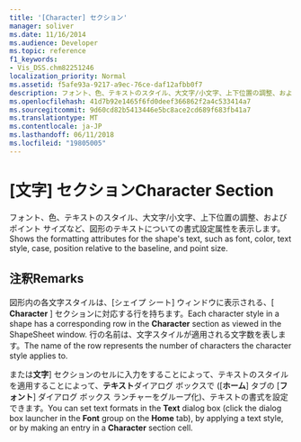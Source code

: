 ```yaml
---
title: '[Character] セクション'
manager: soliver
ms.date: 11/16/2014
ms.audience: Developer
ms.topic: reference
f1_keywords:
- Vis_DSS.chm82251246
localization_priority: Normal
ms.assetid: f5afe93a-9217-a9ec-76ce-daf12afbb0f7
description: フォント、色、テキストのスタイル、大文字/小文字、上下位置の調整、およびポイント サイズなど、図形のテキストについての書式設定属性を表示します。
ms.openlocfilehash: 41d7b92e1465f6fd0deef366862f2a4c533414a7
ms.sourcegitcommit: 9d60cd82b5413446e5bc8ace2cd689f683fb41a7
ms.translationtype: MT
ms.contentlocale: ja-JP
ms.lasthandoff: 06/11/2018
ms.locfileid: "19805005"
---
```

# <a name="character-section"></a><span data-ttu-id="55f9c-103">[文字] セクション</span><span class="sxs-lookup"><span data-stu-id="55f9c-103">Character Section</span></span>

<span data-ttu-id="55f9c-104">フォント、色、テキストのスタイル、大文字/小文字、上下位置の調整、およびポイント サイズなど、図形のテキストについての書式設定属性を表示します。</span><span class="sxs-lookup"><span data-stu-id="55f9c-104">Shows the formatting attributes for the shape's text, such as font, color, text style, case, position relative to the baseline, and point size.</span></span>
  
## <a name="remarks"></a><span data-ttu-id="55f9c-105">注釈</span><span class="sxs-lookup"><span data-stu-id="55f9c-105">Remarks</span></span>

<span data-ttu-id="55f9c-106">図形内の各文字スタイルは、[シェイプ シート] ウィンドウに表示される、[ **Character** ] セクションに対応する行を持ちます。</span><span class="sxs-lookup"><span data-stu-id="55f9c-106">Each character style in a shape has a corresponding row in the **Character** section as viewed in the ShapeSheet window.</span></span> <span data-ttu-id="55f9c-107">行の名前は、文字スタイルが適用される文字数を表します。</span><span class="sxs-lookup"><span data-stu-id="55f9c-107">The name of the row represents the number of characters the character style applies to.</span></span> 
  
<span data-ttu-id="55f9c-108">または**文字**] セクションのセルに入力をすることによって、テキストのスタイルを適用することによって、**テキスト**ダイアログ ボックスで ([**ホーム**] タブの [**フォント**] ダイアログ ボックス ランチャーをグループ化)、テキストの書式を設定できます。</span><span class="sxs-lookup"><span data-stu-id="55f9c-108">You can set text formats in the **Text** dialog box (click the dialog box launcher in the **Font** group on the **Home** tab), by applying a text style, or by making an entry in a **Character** section cell.</span></span> 
  

